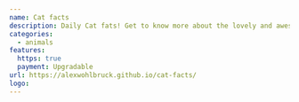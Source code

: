 ```yaml
---
name: Cat facts
description: Daily Cat fats! Get to know more about the lovely and awesome cats.
categories:
  - animals
features:
  https: true
  payment: Upgradable
url: https://alexwohlbruck.github.io/cat-facts/
logo:
---
```

